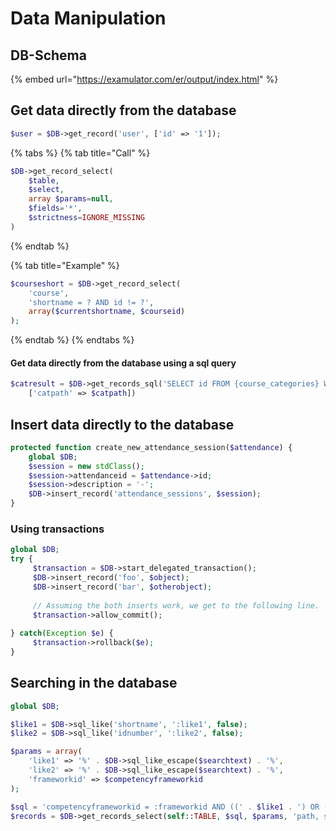 # Data Manipulation

## DB-Schema

{% embed url="https://examulator.com/er/output/index.html" %}

## Get data directly from the database

```php
$user = $DB->get_record('user', ['id' => '1']);
```

{% tabs %}
{% tab title="Call" %}
```php
$DB->get_record_select(
    $table, 
    $select, 
    array $params=null, 
    $fields='*', 
    $strictness=IGNORE_MISSING
)
```
{% endtab %}

{% tab title="Example" %}
```php
$courseshort = $DB->get_record_select(
    'course', 
    'shortname = ? AND id != ?', 
    array($currentshortname, $courseid)
);
```
{% endtab %}
{% endtabs %}

#### Get data directly from the database using a sql query

```php
$catresult = $DB->get_records_sql('SELECT id FROM {course_categories} WHERE path LIKE :categorypath',
    ['catpath' => $catpath])
```

## Insert data directly to the database

```php
protected function create_new_attendance_session($attendance) {
    global $DB;
    $session = new stdClass();
    $session->attendanceid = $attendance->id;
    $session->description = '-';
    $DB->insert_record('attendance_sessions', $session);
}
```

### Using transactions

```php
global $DB;
try {
     $transaction = $DB->start_delegated_transaction();
     $DB->insert_record('foo', $object);
     $DB->insert_record('bar', $otherobject);
 
     // Assuming the both inserts work, we get to the following line.
     $transaction->allow_commit();
 
} catch(Exception $e) {
     $transaction->rollback($e);
}
```

## Searching in the database

```php
global $DB;

$like1 = $DB->sql_like('shortname', ':like1', false);
$like2 = $DB->sql_like('idnumber', ':like2', false);

$params = array(
    'like1' => '%' . $DB->sql_like_escape($searchtext) . '%',
    'like2' => '%' . $DB->sql_like_escape($searchtext) . '%',
    'frameworkid' => $competencyframeworkid
);

$sql = 'competencyframeworkid = :frameworkid AND ((' . $like1 . ') OR (' . $like2 . '))';
$records = $DB->get_records_select(self::TABLE, $sql, $params, 'path, sortorder ASC', '*');
```

